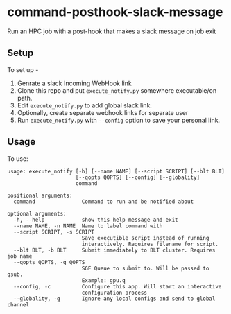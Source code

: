 # command-posthook-slack-message
Run an HPC job with a post-hook that makes a slack message on job exit

## Setup

To set up - 

1. Genrate a slack Incoming WebHook link
2. Clone this repo and put `execute_notify.py` somewhere executable/on path.
3. Edit `execute_notify.py` to add global slack link.
4. Optionally, create separate webhook links for separate user
5. Run `execute_notify.py` with `--config` option to save your personal link.

## Usage

To use:

```
usage: execute_notify [-h] [--name NAME] [--script SCRIPT] [--blt BLT]
                      [--qopts QOPTS] [--config] [--globality]
                      command

positional arguments:
  command               Command to run and be notified about

optional arguments:
  -h, --help            show this help message and exit
  --name NAME, -n NAME  Name to label command with
  --script SCRIPT, -s SCRIPT
                        Save executible script instead of running
                        interactively. Requires filename for script.
  --blt BLT, -b BLT     Submit immediately to BLT cluster. Requires job name
  --qopts QOPTS, -q QOPTS
                        SGE Queue to submit to. Will be passed to qsub.
                        Example: gpu.q
  --config, -c          Configure this app. Will start an interactive
                        configuration process
  --globality, -g       Ignore any local configs and send to global channel
```
